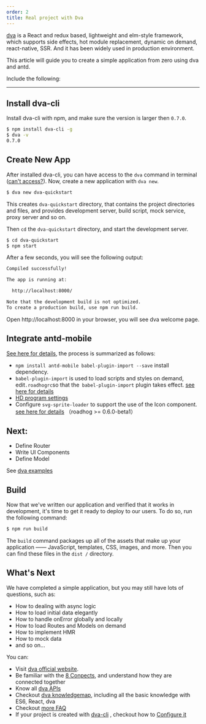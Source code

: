 ```yaml
---
order: 2
title: Real project with Dva
---
```


[dva](https://github.com/dvajs/dva) is a React and redux based, lightweight and elm-style framework, which supports side effects, hot module replacement, dynamic on demand, react-native, SSR. And it has been widely used in production environment.

This article will guide you to create a simple application from zero using dva and antd.

Include the following:

---

## Install dva-cli

Install dva-cli with npm, and make sure the version is larger then `0.7.0`.

```bash
$ npm install dva-cli -g
$ dva -v
0.7.0
```

## Create New App

After installed dva-cli, you can have access to the `dva` command in terminal ([can't access?](http://stackoverflow.com/questions/15054388/global-node-modules-not-installing-correctly-command-not-found)). Now, create a new application with `dva new`.

```bash
$ dva new dva-quickstart
```

This creates `dva-quickstart` directory, that contains the project directories and files, and provides development server, build script, mock service, proxy server and so on.

Then `cd` the `dva-quickstart` directory, and start the development server.

```bash
$ cd dva-quickstart
$ npm start
```

After a few seconds, you will see the following output:

```bash
Compiled successfully!

The app is running at:

  http://localhost:8000/

Note that the development build is not optimized.
To create a production build, use npm run build.
```

Open http://localhost:8000 in your browser, you will see dva welcome page.

## Integrate antd-mobile

[See here for details](/docs/react/introduce#使用), the process is summarized as follows:

- `npm install antd-mobile babel-plugin-import --save` install dependency.
- `babel-plugin-import` is used to load scripts and styles on demand, edit` .roadhogrc `so that the` babel-plugin-import` plugin takes effect. [see here for details](https://github.com/sorrycc/roadhog#extrababelplugins)
- [HD program settings](https://github.com/ant-design/ant-design-mobile/wiki/antd-mobile-0.8-%E4%BB%A5%E4%B8%8A%E7%89%88%E6%9C%AC%E3%80%8C%E9%AB%98%E6%B8%85%E3%80%8D%E6%96%B9%E6%A1%88%E8%AE%BE%E7%BD%AE)
- Configure `svg-sprite-loader` to support the use of the Icon component. [see here for details](https://github.com/sorrycc/roadhog#svgspriteloaderdirs) （roadhog >= 0.6.0-beta1）


## Next:

- Define Router
- Write UI Components
- Define Model

See [dva examples](https://github.com/dvajs/dva/tree/master/examples)

## Build

Now that we've written our application and verified that it works in development, it's time to get it ready to deploy to our users. To do so, run the following command:

```bash
$ npm run build
```

The `build` command packages up all of the assets that make up your application —— JavaScript, templates, CSS, images, and more. Then you can find these files in the `dist /` directory.

## What's Next

We have completed a simple application, but you may still have lots of questions, such as:

- How to dealing with async logic
- How to load initial data elegantly
- How to handle onError globally and locally
- How to load Routes and Models on demand
- How to implement HMR
- How to mock data
- and so on...

You can:

- Visit [dva official website](https://github.com/dvajs/dva).
- Be familiar with the [8 Conpects](https://github.com/dvajs/dva/blob/master/docs/Concepts.md), and understand how they are connected together
- Know all [dva APIs](https://github.com/dvajs/dva/blob/master/docs/API.md)
- Checkout [dva knowledgemap](https://github.com/dvajs/dva-knowledgemap), including all the basic knowledge with ES6, React, dva
- Checkout [more FAQ](https://github.com/dvajs/dva/issues?q=is%3Aissue+is%3Aclosed+label%3Afaq)
- If your project is created with [dva-cli](https://github.com/dvajs/dva-cli) , checkout how to [Configure it](https://github.com/sorrycc/roadhog#配置)
